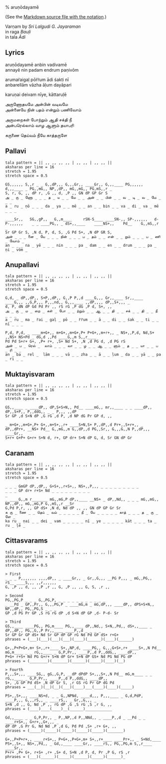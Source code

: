 % aruṇōdayamē

<script src="http://sriku.org/lib/carnot/carnot.min.js"></script>

(See the [Markdown source file with the notation](arunodayame.md).)

Varṇam by *Sri Lalgudi G. Jayaraman*  
in raga *Bauḷi*  
in tala *Ādi*  

## Lyrics

aruṇōdayamē anbin vadivamē  
annayē nin padam endrum paṇivōm

arumar̈aigaḷ pōr̈r̈um ādi śakti nī  
anbarellām vāzha āḷum dayāpari

karuṇai deivam nīye, kāttaruḷē


அருணோதயமே அன்பின் வடிவமே  
அன்னையே நின் பதம் என்றும் பணிவோம்  

அருமறைகள் போற்றும் ஆதி சக்தி நீ  
அன்பரெல்லாம் வாழ ஆளும் தயாபரி  

கருணை தெய்வம் நீயே காத்தருளே

## Pallavi

	tala pattern = || ,, ,, ,, ,, | ,, ,, | ,, ,, ||
	aksharas per line = 16
	stretch = 1.95
	stretch space = 0.5
	
	GS,,,,,, S,,r _ _ G,,dP,,, G,,,Gr,, ____Gr,, G,,,____ PG,,,,,, d,,,____ _ PG,,mG,, NP,,dP,, mG,,mG,, PG,mS,,r _
	S, r, G, ,, dP r, ,G ,, d, ,P ,, GN dP GP Gr S
	அ _ ரு _ ணோ _ _ _ த _ ய _ _ மே _ _ அன் _ _ பின் _ _ வ _ டி _ வ _ மே _ _ _
	a _ ru _ ṇō _ _ _ da _ ya _ _ mē _ _ an _ _ bin _ _ va _ di _ va _ mē _ _ _ 
	
	____Sr,,   SG,,gP,,   G,,m____     rSN-S____ ____SN-,, SP-,,,,,,   d-P-,,,,,,    _ _ ____PG,, _ dS+,,____    ____NS+,,    Pd__    G,,mS,,r _    
	Sr GP Gr S, ,N d, P, d, S, ,G Pd S+, ,N dP GR S,
	அன் _ _ _ னை _ யே _ _ _ நின் _ _ _ ப _ தம் _ _ என் _ _ றும் _ _ _ ப _ ணி _ வோம் _
	an _ _ _ na _ yē _ _ _ nin _ _ _ pa _ dam _ _ en _ _ drum _ _ _ pa _ ṇi _ vōm _
	
## Anupallavi

	tala pattern = || ,, ,, ,, ,, | ,, ,, | ,, ,, ||
	aksharas per line = 16
	stretch = 1.95
	stretch space = 0.5
	
	G,d, _ dP,,dP,, S+P,,dP,, G,,P P,,d ____G,,, Gr,,____ Sr,,____ ____G,,, ,,G,P,,, P,,,nd,, G,,,____ ,,dP,,,, dP,,S+,,, _             
	d, P, dN dP Gd Pd Pr ,, rS rG ,P dG ,P d, S+, ,,
	அ _ ரு _ ம _ றை _ கள் _ போ _ _ ற்றும் _ _ ஆ _ _ தி _ _ சக் _ _ தி _ _ நீ _ _ _ 
	a _ ru _ ma _ r̈ai _ gaḷ _ pō _ _ r̈r̈um _ _ ā _ _ di _ _ śak _ _ ti _ _ nī _ _ _ 
	
	P,d, P,d, _ ____m+G+,, m+G+,,m+G+,P+ P+G+,,m+r+,, _ NS+,,P,d, Nd,S+ ,,NS+ NS+Pd _ dG,d ,,Pd ____G,,m S,,r____         
	Pd Pd S+r+ G+, ,P+ r+, ,S+ Nd S+, ,N ,d PG d, ,d PG rS
	அன் _ ப _ ரெல் _  லாம் _ _ _ வா _ _ ழ _ _ ஆ _ _ ளும் _ த _ _ யா _ _ ப _ ரி _ _
	an _ ba _ rel _  lām _ _ _ vā _ _ zha _ _ ā _ _ ḷum _ da _ _ yā _ _ pa _ ri _ _

## Muktayisvaram

	tala pattern = || ,, ,, ,, ,, | ,, ,, | ,, ,, ||
	aksharas per line = 16
	stretch = 1.95
	stretch space = 0.5
	
	GS,,____ _ ____dP,, dP,S+S+N,, Pd__ ____mG,, mr,,____ _ _ ____dP,, dP,,S+P,, P,,ddG,, _ _ P,,, ,,dP      
	Sr GP ,d S+N dP ,G rG ,d P, ,d NP dG Pr GP d, ,,
	
	_ m+G+,,m+G+,P+ G+,,m+S+,,r+ ____S+N,S+ P,,dP,,d Pr+,,S+r+,, _ dP,,dPr+, __NS+ Pd__ G,,mG,,m G,,dP,,d PG,,Sr,, G,,,G,,N P,,dP,,, ____Gr,,
	S+r+ G+P+ G+r+ S+N d, r+, GP dr+ S+N dP G, d, Sr GN dP Gr

## Caranam

	tala pattern = || ,, ,, ,, ,, | ,, ,, | ,, ,, ||
	aksharas per line = 16
	stretch = 1.95
	stretch space = 0.5
	
	_ _ _ GmGP dP,,dP,, G+S+,,r+S+,, NS+,,P,,, _ _ _ _ _ _ _ _ _
	_ _ _ GP dr+ r+S+ Nd _ _ _ _ _ _ _ _ _
	_
	_ ____G,,m r_______ mG,,mG,P dP,,____ __NS+ _ dP,,Nd,, _ _ _ mG,,mG,, NP,,dP,, mG,,mG,P G,,mS,,r __Sr
	G,Pd P,r, ,, GP dS+ ,N d, Nd dP ,, ,, GN dP GP Gr Sr
	க ரு _ ணை _ _ தெய் _ வம் _ _ _ _ _ நீ _ யே _ _ _ _ _ காத் _ _ _ த _ ரு _ ளே _
	ka ru _ ṇai _ _ dei _ vam _ _ _ _ _ nī _ ye _ _ _ _ _ kāt _ _ _ ta _ ru _ ḷē _

## Cittasvarams

	tala pattern = || ,, ,, ,, ,, | ,, ,, | ,, ,, ||
	aksharas per line = 16
	stretch = 1.95
	stretch space = 0.5
	
	> First
	_ _ _ P,,,,,,, ,,,,dP,, _ ____Gr,, _ Gr,,G,,, __PG P,,, _ mG,,PG,, rS__ ____S,,, ,,r,,,,,,
	G, ,P ,, d, ,, ,P ,r ,, G, ,P ,, ,, G, S, ,r ,,
	
	> Second
	PG,,PG,P _ _ _ G,,PG,P, _ _ _ _ _ _ _ _ _ _ _
	_ __Pd _ GP,,Pr,, G,,,PG,P _ ____mG,m _ mG,dP,,, ____dP,, dPS+S+N,, NP,,dP,, PG,,PG,S _ _ _
	GP ,d PG Pr GP ,S rG rG dP ,d S+N dP GP ,d- P-d- Sr
	
	> Third
	GS,,____ ____PG,, PG,m____ PG,,____ dP,,Nd,, S+N,,Pd,, dS+,,____ _ dP,,dP,, PG,,G,,P Pr,,____ ____P,,d _ _ _ _
	Sr GP Gr GP dS+ Nd Sr GP dP GP rG Nd Pd GP dS+ r+G+
	phrases = (___)(___)(___)(___)(____)(______)(____)(______)
	
	G+,,P+P+G+,m+ S+,,r+____ S+,,NP,d, ____PG,, G,,,G+S+,r+ ____S+,,N Pd__ mG,m____ _ _ rG,,____ _ G,P,Pr,, ____P,,d P,,ddG,, ____dP,,
	P+G+ r+S+ Nd PG G+r+ S+N dP Gr+ S+N dP GS+ Nd PG Nd PG dP
	phrases = (________)(_______)(______)(_____)(____)(__)
	
	> Fourth
	P,,,S+,,, ____SG,, gG,,G,P, __dP dPdP S+,,,S+,,N Pd__ mG,m____ _ _ rG,,____ _ G,P,Pr,, ____P,,d P,,ddG,, ____dP,,
	S+, ,G GP Pd dS+ ,N dP Gr S, ,r GS rG Pr GP dG Pd
	phrases = ___(__)(__)(__)(___)(____)___(____)(____)(_____)
	
	PS+,,S+,,, ____NS+d, _ _ G,,NPNd, ____d,,, P,,,____ _ G,d,PdP, ____P,,, G,,,rS,, _ ____rS,, _ Gr,,G,,, _
	S+N ,d ,, G, Nd ,P ,, rG dP ,G ,S rG ,S ,r G, ,,
	phrases = (____)____(____)__(______)____________
	
	Gd,,____ _ _ G,P,Pr,, _ P,,NP,,d P,,NNd,, _ ____P,,d _ __Pd _ _ ____r+S+,, G+r+,,G+,,, _
	dP dP ,G Pr G, Nd Nd ,P ,d G, Pd Pd ,S+ ,r+ G+, ,,
	phrases = (_____)(_____)(_____)(_____)(_____)(_______)
	
	G+,,P+P+r+,, ____r+S+,, P+G+,,P+G+,m+ S+,,r+____ ____Pr+,, _ S+Nd,____ PS+,,S+,, NS+,,Pd,, _ Gd,,____ ____Gr,, ____rS,, PG,,PG,m S,,r____ ____Sr,,              
	P+r+ ,P+ G+, r+S+ ,r+ ,S+ d, S+N ,d P, d, Pr ,P G, rS ,r
	phrases = (___)(______)(_____)(______)(_____)(______)_


